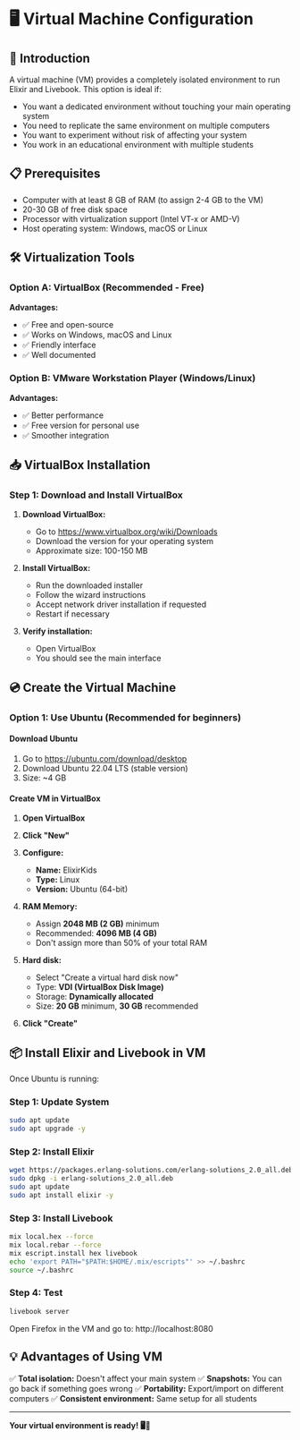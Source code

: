 # 🖥️ Virtual Machine Configuration

## 🎯 Introduction

A virtual machine (VM) provides a completely isolated environment to run Elixir and Livebook. This option is ideal if:

- You want a dedicated environment without touching your main operating system
- You need to replicate the same environment on multiple computers
- You want to experiment without risk of affecting your system
- You work in an educational environment with multiple students

## 📋 Prerequisites

- Computer with at least 8 GB of RAM (to assign 2-4 GB to the VM)
- 20-30 GB of free disk space
- Processor with virtualization support (Intel VT-x or AMD-V)
- Host operating system: Windows, macOS or Linux

## 🛠️ Virtualization Tools

### Option A: VirtualBox (Recommended - Free)

**Advantages:**
- ✅ Free and open-source
- ✅ Works on Windows, macOS and Linux
- ✅ Friendly interface
- ✅ Well documented

### Option B: VMware Workstation Player (Windows/Linux)

**Advantages:**
- ✅ Better performance
- ✅ Free version for personal use
- ✅ Smoother integration

## 📥 VirtualBox Installation

### Step 1: Download and Install VirtualBox

1. **Download VirtualBox:**
   - Go to https://www.virtualbox.org/wiki/Downloads
   - Download the version for your operating system
   - Approximate size: 100-150 MB

2. **Install VirtualBox:**
   - Run the downloaded installer
   - Follow the wizard instructions
   - Accept network driver installation if requested
   - Restart if necessary

3. **Verify installation:**
   - Open VirtualBox
   - You should see the main interface

## 💿 Create the Virtual Machine

### Option 1: Use Ubuntu (Recommended for beginners)

#### Download Ubuntu

1. Go to https://ubuntu.com/download/desktop
2. Download Ubuntu 22.04 LTS (stable version)
3. Size: ~4 GB

#### Create VM in VirtualBox

1. **Open VirtualBox**
2. **Click "New"**
3. **Configure:**
   - **Name:** ElixirKids
   - **Type:** Linux
   - **Version:** Ubuntu (64-bit)

4. **RAM Memory:**
   - Assign **2048 MB (2 GB)** minimum
   - Recommended: **4096 MB (4 GB)**
   - Don't assign more than 50% of your total RAM

5. **Hard disk:**
   - Select "Create a virtual hard disk now"
   - Type: **VDI (VirtualBox Disk Image)**
   - Storage: **Dynamically allocated**
   - Size: **20 GB** minimum, **30 GB** recommended

6. **Click "Create"**

## 📦 Install Elixir and Livebook in VM

Once Ubuntu is running:

### Step 1: Update System

```bash
sudo apt update
sudo apt upgrade -y
```

### Step 2: Install Elixir

```bash
wget https://packages.erlang-solutions.com/erlang-solutions_2.0_all.deb
sudo dpkg -i erlang-solutions_2.0_all.deb
sudo apt update
sudo apt install elixir -y
```

### Step 3: Install Livebook

```bash
mix local.hex --force
mix local.rebar --force
mix escript.install hex livebook
echo 'export PATH="$PATH:$HOME/.mix/escripts"' >> ~/.bashrc
source ~/.bashrc
```

### Step 4: Test

```bash
livebook server
```

Open Firefox in the VM and go to: http://localhost:8080

## 💡 Advantages of Using VM

✅ **Total isolation:** Doesn't affect your main system
✅ **Snapshots:** You can go back if something goes wrong
✅ **Portability:** Export/import on different computers
✅ **Consistent environment:** Same setup for all students

---

**Your virtual environment is ready! 🖥️🚀**

